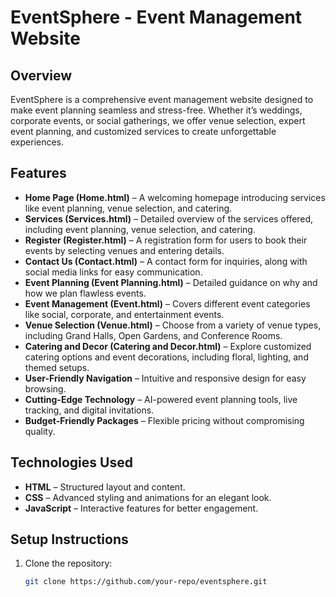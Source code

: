 # EventSphere - Event Management Website  

## Overview  
EventSphere is a comprehensive event management website designed to make event planning seamless and stress-free. Whether it’s weddings, corporate events, or social gatherings, we offer venue selection, expert event planning, and customized services to create unforgettable experiences.  

## Features  
- **Home Page (Home.html)** – A welcoming homepage introducing services like event planning, venue selection, and catering.  
- **Services (Services.html)** – Detailed overview of the services offered, including event planning, venue selection, and catering.  
- **Register (Register.html)** – A registration form for users to book their events by selecting venues and entering details.  
- **Contact Us (Contact.html)** – A contact form for inquiries, along with social media links for easy communication.  
- **Event Planning (Event Planning.html)** – Detailed guidance on why and how we plan flawless events.  
- **Event Management (Event.html)** – Covers different event categories like social, corporate, and entertainment events.  
- **Venue Selection (Venue.html)** – Choose from a variety of venue types, including Grand Halls, Open Gardens, and Conference Rooms.  
- **Catering and Decor (Catering and Decor.html)** – Explore customized catering options and event decorations, including floral, lighting, and themed setups.  
- **User-Friendly Navigation** – Intuitive and responsive design for easy browsing.  
- **Cutting-Edge Technology** – AI-powered event planning tools, live tracking, and digital invitations.  
- **Budget-Friendly Packages** – Flexible pricing without compromising quality.  

## Technologies Used  
- **HTML** – Structured layout and content.  
- **CSS** – Advanced styling and animations for an elegant look.  
- **JavaScript** – Interactive features for better engagement.
## Setup Instructions  
1. Clone the repository:  
   ```sh
   git clone https://github.com/your-repo/eventsphere.git
